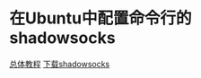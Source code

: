 # 在Ubuntu中配置命令行的shadowsocks

[总体教程](https://secure.shadowsocks.nu/knowledgebase/40/Shadowsocks----Linux.html#%E5%91%BD%E4%BB%A4%E8%A1%8C%E5%AE%A2%E6%88%B7%E7%AB%AF)
[下载shadowsocks](https://blog.csdn.net/qq_36265860/article/details/83379138)
